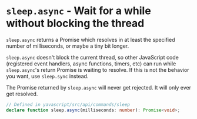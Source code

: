 # `sleep.async` - Wait for a while without blocking the thread

`sleep.async` returns a Promise which resolves in at least the specified number of milliseconds, or maybe a tiny bit longer.

`sleep.async` doesn't block the current thread, so other JavaScript code (registered event handlers, async functions, timers, etc) can run while `sleep.async`'s return Promise is waiting to resolve. If this is not the behavior you want, use `sleep.sync` instead.

The Promise returned by `sleep.async` will never get rejected. It will only ever get resolved.

```ts
// Defined in yavascript/src/api/commands/sleep
declare function sleep.async(milliseconds: number): Promise<void>;
```
